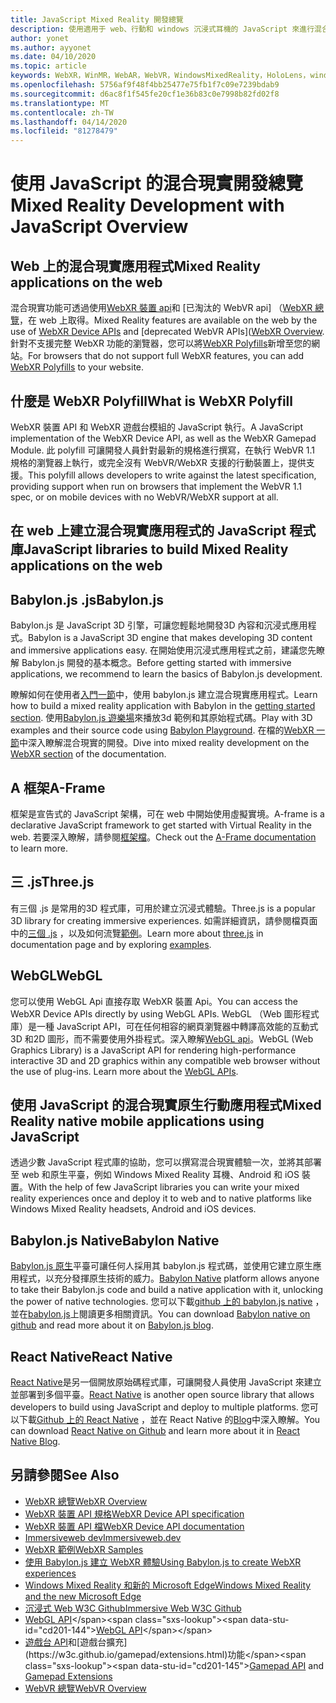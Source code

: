 ```yaml
---
title: JavaScript Mixed Reality 開發總覽
description: 使用適用于 web、行動和 windows 沉浸式耳機的 JavaScript 來進行混合現實開發的總覽。
author: yonet
ms.author: ayyonet
ms.date: 04/10/2020
ms.topic: article
keywords: WebXR，WinMR，WebAR，WebVR，WindowsMixedReality，HoloLens，windows mixed reality，web vr，web xr，web mr，web ar，360，360 video，360影片，360相片，360相片，360內容，沉浸式 web，沉浸式 web，IW，immersiveweb
ms.openlocfilehash: 5756af9f48f4bb25477e75fb1f7c09e7239bdab9
ms.sourcegitcommit: d6ac8f1f545fe20cf1e36b83c0e7998b82fd02f8
ms.translationtype: MT
ms.contentlocale: zh-TW
ms.lasthandoff: 04/14/2020
ms.locfileid: "81278479"
---
```

# <a name="mixed-reality-development-with-javascript-overview"></a><span data-ttu-id="cd201-104">使用 JavaScript 的混合現實開發總覽</span><span class="sxs-lookup"><span data-stu-id="cd201-104">Mixed Reality Development with JavaScript Overview</span></span>

## <a name="mixed-reality-applications-on-the-web"></a><span data-ttu-id="cd201-105">Web 上的混合現實應用程式</span><span class="sxs-lookup"><span data-stu-id="cd201-105">Mixed Reality applications on the web</span></span>

<span data-ttu-id="cd201-106">混合現實功能可透過使用[WebXR 裝置 api](https://developer.mozilla.org/en-US/docs/Web/API/WebXR_Device_API)和 [已淘汰的 WebVR api] （[WebXR 總覽](webxr-overview.md)，在 web 上取得。</span><span class="sxs-lookup"><span data-stu-id="cd201-106">Mixed Reality features are available on the web by the use of [WebXR Device APIs](https://developer.mozilla.org/en-US/docs/Web/API/WebXR_Device_API) and [deprecated WebVR APIs]([WebXR Overview](webxr-overview.md).</span></span> <span data-ttu-id="cd201-107">針對不支援完整 WebXR 功能的瀏覽器，您可以將[WebXR Polyfills](https://github.com/immersive-web/webxr-polyfill)新增至您的網站。</span><span class="sxs-lookup"><span data-stu-id="cd201-107">For browsers that do not support full WebXR features, you can add [WebXR Polyfills](https://github.com/immersive-web/webxr-polyfill) to your website.</span></span>

## <a name="what-is-webxr-polyfill"></a><span data-ttu-id="cd201-108">什麼是 WebXR Polyfill</span><span class="sxs-lookup"><span data-stu-id="cd201-108">What is WebXR Polyfill</span></span>

<span data-ttu-id="cd201-109">WebXR 裝置 API 和 WebXR 遊戲台模組的 JavaScript 執行。</span><span class="sxs-lookup"><span data-stu-id="cd201-109">A JavaScript implementation of the WebXR Device API, as well as the WebXR Gamepad Module.</span></span> <span data-ttu-id="cd201-110">此 polyfill 可讓開發人員針對最新的規格進行撰寫，在執行 WebVR 1.1 規格的瀏覽器上執行，或完全沒有 WebVR/WebXR 支援的行動裝置上，提供支援。</span><span class="sxs-lookup"><span data-stu-id="cd201-110">This polyfill allows developers to write against the latest specification, providing support when run on browsers that implement the WebVR 1.1 spec, or on mobile devices with no WebVR/WebXR support at all.</span></span>

## <a name="javascript-libraries-to-build-mixed-reality-applications-on-the-web"></a><span data-ttu-id="cd201-111">在 web 上建立混合現實應用程式的 JavaScript 程式庫</span><span class="sxs-lookup"><span data-stu-id="cd201-111">JavaScript libraries to build Mixed Reality applications on the web</span></span>

## <a name="babylonjs"></a><span data-ttu-id="cd201-112">Babylon.js .js</span><span class="sxs-lookup"><span data-stu-id="cd201-112">Babylon.js</span></span>

<span data-ttu-id="cd201-113">Babylon.js 是 JavaScript 3D 引擎，可讓您輕鬆地開發3D 內容和沉浸式應用程式。</span><span class="sxs-lookup"><span data-stu-id="cd201-113">Babylon is a JavaScript 3D engine that makes developing 3D content and immersive applications easy.</span></span> <span data-ttu-id="cd201-114">在開始使用沉浸式應用程式之前，建議您先瞭解 Babylon.js 開發的基本概念。</span><span class="sxs-lookup"><span data-stu-id="cd201-114">Before getting started with immersive applications, we recommend to learn the basics of Babylon.js development.</span></span>

<span data-ttu-id="cd201-115">瞭解如何在使用者[入門一節](https://doc.babylonjs.com/)中，使用 babylon.js 建立混合現實應用程式。</span><span class="sxs-lookup"><span data-stu-id="cd201-115">Learn how to build a mixed reality application with Babylon in the [getting started section](https://doc.babylonjs.com/).</span></span> <span data-ttu-id="cd201-116">使用[Babylon.js 遊樂場](https://doc.babylonjs.com/examples/)來播放3d 範例和其原始程式碼。</span><span class="sxs-lookup"><span data-stu-id="cd201-116">Play with 3D examples and their source code using [Babylon Playground](https://doc.babylonjs.com/examples/).</span></span> <span data-ttu-id="cd201-117">在檔的[WebXR 一節](https://doc.babylonjs.com/how_to/introduction_to_webxr)中深入瞭解混合現實的開發。</span><span class="sxs-lookup"><span data-stu-id="cd201-117">Dive into mixed reality development on the [WebXR section](https://doc.babylonjs.com/how_to/introduction_to_webxr) of the documentation.</span></span> 

## <a name="a-frame"></a><span data-ttu-id="cd201-118">A 框架</span><span class="sxs-lookup"><span data-stu-id="cd201-118">A-Frame</span></span>

<span data-ttu-id="cd201-119">框架是宣告式的 JavaScript 架構，可在 web 中開始使用虛擬實境。</span><span class="sxs-lookup"><span data-stu-id="cd201-119">A-frame is a declarative JavaScript framework to get started with Virtual Reality in the web.</span></span> <span data-ttu-id="cd201-120">若要深入瞭解，請參閱[框架檔](https://aframe.io/)。</span><span class="sxs-lookup"><span data-stu-id="cd201-120">Check out the [A-Frame documentation](https://aframe.io/) to learn more.</span></span>

## <a name="threejs"></a><span data-ttu-id="cd201-121">三 .js</span><span class="sxs-lookup"><span data-stu-id="cd201-121">Three.js</span></span>

<span data-ttu-id="cd201-122">有三個 .js 是常用的3D 程式庫，可用於建立沉浸式體驗。</span><span class="sxs-lookup"><span data-stu-id="cd201-122">Three.js is a popular 3D library for creating immersive experiences.</span></span> <span data-ttu-id="cd201-123">如需詳細資訊，請參閱檔頁面中的[三個 .js](https://threejs.org/docs/index.html#manual/en/introduction/Creating-a-scene) ，以及如何流覽[範例](https://threejs.org/examples/#webgl_animation_cloth)。</span><span class="sxs-lookup"><span data-stu-id="cd201-123">Learn more about [three.js](https://threejs.org/docs/index.html#manual/en/introduction/Creating-a-scene) in documentation page and by exploring [examples](https://threejs.org/examples/#webgl_animation_cloth).</span></span>

## <a name="webgl"></a><span data-ttu-id="cd201-124">WebGL</span><span class="sxs-lookup"><span data-stu-id="cd201-124">WebGL</span></span>

<span data-ttu-id="cd201-125">您可以使用 WebGL Api 直接存取 WebXR 裝置 Api。</span><span class="sxs-lookup"><span data-stu-id="cd201-125">You can access the WebXR Device APIs directly by using WebGL APIs.</span></span> <span data-ttu-id="cd201-126">WebGL （Web 圖形程式庫）是一種 JavaScript API，可在任何相容的網頁瀏覽器中轉譯高效能的互動式3D 和2D 圖形，而不需要使用外掛程式。深入瞭解[WebGL api](https://developer.mozilla.org/en-US/docs/Web/API/WebGL_API)。</span><span class="sxs-lookup"><span data-stu-id="cd201-126">WebGL (Web Graphics Library) is a JavaScript API for rendering high-performance interactive 3D and 2D graphics within any compatible web browser without the use of plug-ins. Learn more about the [WebGL APIs](https://developer.mozilla.org/en-US/docs/Web/API/WebGL_API).</span></span>

## <a name="mixed-reality-native-mobile-applications-using-javascript"></a><span data-ttu-id="cd201-127">使用 JavaScript 的混合現實原生行動應用程式</span><span class="sxs-lookup"><span data-stu-id="cd201-127">Mixed Reality native mobile applications using JavaScript</span></span>

<span data-ttu-id="cd201-128">透過少數 JavaScript 程式庫的協助，您可以撰寫混合現實體驗一次，並將其部署至 web 和原生平臺，例如 Windows Mixed Reality 耳機、Android 和 iOS 裝置。</span><span class="sxs-lookup"><span data-stu-id="cd201-128">With the help of few JavaScript libraries you can write your mixed reality experiences once and deploy it to web and to native platforms like Windows Mixed Reality headsets, Android and iOS devices.</span></span>

## <a name="babylon-native"></a><span data-ttu-id="cd201-129">Babylon.js Native</span><span class="sxs-lookup"><span data-stu-id="cd201-129">Babylon Native</span></span>

<span data-ttu-id="cd201-130">[Babylon.js 原生](https://www.babylonjs.com/native/)平臺可讓任何人採用其 babylon.js 程式碼，並使用它建立原生應用程式，以充分發揮原生技術的威力。</span><span class="sxs-lookup"><span data-stu-id="cd201-130">[Babylon Native](https://www.babylonjs.com/native/) platform allows anyone to take their Babylon.js code and build a native application with it, unlocking the power of native technologies.</span></span> <span data-ttu-id="cd201-131">您可以下載[github 上的 babylon.js native](https://github.com/BabylonJS/BabylonNative) ，並在[babylon.js](https://medium.com/@babylonjs/babylon-native-821f1694fffc)上閱讀更多相關資訊。</span><span class="sxs-lookup"><span data-stu-id="cd201-131">You can download [Babylon native on github](https://github.com/BabylonJS/BabylonNative) and read more about it on [Babylon.js blog](https://medium.com/@babylonjs/babylon-native-821f1694fffc).</span></span>

## <a name="react-native"></a><span data-ttu-id="cd201-132">React Native</span><span class="sxs-lookup"><span data-stu-id="cd201-132">React Native</span></span>

<span data-ttu-id="cd201-133">[React Native](https://reactnative.dev/)是另一個開放原始碼程式庫，可讓開發人員使用 JavaScript 來建立並部署到多個平臺。</span><span class="sxs-lookup"><span data-stu-id="cd201-133">[React Native](https://reactnative.dev/) is another open source library that allows developers to build using JavaScript and deploy to multiple platforms.</span></span> <span data-ttu-id="cd201-134">您可以下載[Github 上的 React Native](https://github.com/facebook/react-native) ，並在 React Native 的[Blog](https://reactnative.dev/blog/)中深入瞭解。</span><span class="sxs-lookup"><span data-stu-id="cd201-134">You can download [React Native on Github](https://github.com/facebook/react-native) and learn more about it in [React Native Blog](https://reactnative.dev/blog/).</span></span>

## <a name="see-also"></a><span data-ttu-id="cd201-135">另請參閱</span><span class="sxs-lookup"><span data-stu-id="cd201-135">See Also</span></span>

* [<span data-ttu-id="cd201-136">WebXR 總覽</span><span class="sxs-lookup"><span data-stu-id="cd201-136">WebXR Overview</span></span>](webxr-overview.md)
* [<span data-ttu-id="cd201-137">WebXR 裝置 API 規格</span><span class="sxs-lookup"><span data-stu-id="cd201-137">WebXR Device API specification</span></span>](https://immersive-web.github.io/webxr/)
* [<span data-ttu-id="cd201-138">WebXR 裝置 API 檔</span><span class="sxs-lookup"><span data-stu-id="cd201-138">WebXR Device API documentation</span></span>](https://developer.mozilla.org/en-US/docs/Web/API/WebXR_Device_API)
* [<span data-ttu-id="cd201-139">Immersiveweb dev</span><span class="sxs-lookup"><span data-stu-id="cd201-139">Immersiveweb.dev</span></span>](https://immersiveweb.dev/)
* [<span data-ttu-id="cd201-140">WebXR 範例</span><span class="sxs-lookup"><span data-stu-id="cd201-140">WebXR Samples</span></span>](https://immersive-web.github.io/webxr-samples/)
* [<span data-ttu-id="cd201-141">使用 Babylon.js 建立 WebXR 體驗</span><span class="sxs-lookup"><span data-stu-id="cd201-141">Using Babylon.js to create WebXR experiences</span></span>](https://doc.babylonjs.com/how_to/introduction_to_webxr)
* [<span data-ttu-id="cd201-142">Windows Mixed Reality 和新的 Microsoft Edge</span><span class="sxs-lookup"><span data-stu-id="cd201-142">Windows Mixed Reality and the new Microsoft Edge</span></span>](https://docs.microsoft.com/windows/mixed-reality/new-microsoft-edge#introducing-the-new-microsoft-edge)
* [<span data-ttu-id="cd201-143">沉浸式 Web W3C Github</span><span class="sxs-lookup"><span data-stu-id="cd201-143">Immersive Web W3C Github</span></span>](https://github.com/immersive-web)
* <span data-ttu-id="cd201-144">[WebGL API](https://msdn.microsoft.com/library/bg182648(v=vs.85).aspx)</span><span class="sxs-lookup"><span data-stu-id="cd201-144">[WebGL API](https://msdn.microsoft.com/library/bg182648(v=vs.85).aspx)</span></span>
* <span data-ttu-id="cd201-145">[遊戲台 API](https://msdn.microsoft.com/library/dn743630(v=vs.85).aspx)和[遊戲台擴充](https://w3c.github.io/gamepad/extensions.html)功能</span><span class="sxs-lookup"><span data-stu-id="cd201-145">[Gamepad API](https://msdn.microsoft.com/library/dn743630(v=vs.85).aspx) and [Gamepad Extensions](https://w3c.github.io/gamepad/extensions.html)</span></span>
* [<span data-ttu-id="cd201-146">WebVR 總覽</span><span class="sxs-lookup"><span data-stu-id="cd201-146">WebVR Overview</span></span>](webvr-overview.md)
